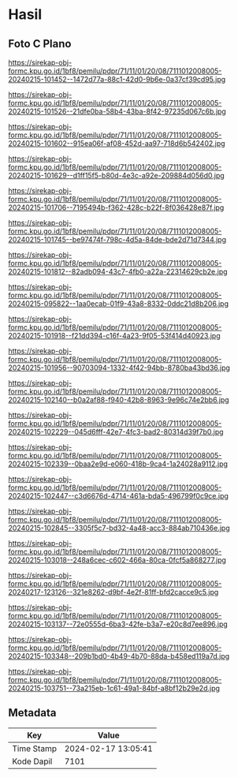 # Hasil

## Foto C Plano

https://sirekap-obj-formc.kpu.go.id/1bf8/pemilu/pdpr/71/11/01/20/08/7111012008005-20240215-101452--1472d77a-88c1-42d0-9b6e-0a37cf39cd95.jpg

https://sirekap-obj-formc.kpu.go.id/1bf8/pemilu/pdpr/71/11/01/20/08/7111012008005-20240215-101526--21dfe0ba-58b4-43ba-8f42-97235d067c6b.jpg

https://sirekap-obj-formc.kpu.go.id/1bf8/pemilu/pdpr/71/11/01/20/08/7111012008005-20240215-101602--915ea06f-af08-452d-aa97-718d6b542402.jpg

https://sirekap-obj-formc.kpu.go.id/1bf8/pemilu/pdpr/71/11/01/20/08/7111012008005-20240215-101629--d1ff15f5-b80d-4e3c-a92e-209884d056d0.jpg

https://sirekap-obj-formc.kpu.go.id/1bf8/pemilu/pdpr/71/11/01/20/08/7111012008005-20240215-101706--7195494b-f362-428c-b22f-8f036428e87f.jpg

https://sirekap-obj-formc.kpu.go.id/1bf8/pemilu/pdpr/71/11/01/20/08/7111012008005-20240215-101745--be97474f-798c-4d5a-84de-bde2d71d7344.jpg

https://sirekap-obj-formc.kpu.go.id/1bf8/pemilu/pdpr/71/11/01/20/08/7111012008005-20240215-101812--82adb094-43c7-4fb0-a22a-22314629cb2e.jpg

https://sirekap-obj-formc.kpu.go.id/1bf8/pemilu/pdpr/71/11/01/20/08/7111012008005-20240215-095822--1aa0ecab-01f9-43a8-8332-0ddc21d8b206.jpg

https://sirekap-obj-formc.kpu.go.id/1bf8/pemilu/pdpr/71/11/01/20/08/7111012008005-20240215-101918--f21dd394-c16f-4a23-9f05-53f414d40923.jpg

https://sirekap-obj-formc.kpu.go.id/1bf8/pemilu/pdpr/71/11/01/20/08/7111012008005-20240215-101956--90703094-1332-4f42-94bb-8780ba43bd36.jpg

https://sirekap-obj-formc.kpu.go.id/1bf8/pemilu/pdpr/71/11/01/20/08/7111012008005-20240215-102140--b0a2af88-f940-42b8-8963-9e96c74e2bb6.jpg

https://sirekap-obj-formc.kpu.go.id/1bf8/pemilu/pdpr/71/11/01/20/08/7111012008005-20240215-102229--045d6fff-42e7-4fc3-bad2-80314d39f7b0.jpg

https://sirekap-obj-formc.kpu.go.id/1bf8/pemilu/pdpr/71/11/01/20/08/7111012008005-20240215-102339--0baa2e9d-e060-418b-9ca4-1a24028a9112.jpg

https://sirekap-obj-formc.kpu.go.id/1bf8/pemilu/pdpr/71/11/01/20/08/7111012008005-20240215-102447--c3d6676d-4714-461a-bda5-496799f0c9ce.jpg

https://sirekap-obj-formc.kpu.go.id/1bf8/pemilu/pdpr/71/11/01/20/08/7111012008005-20240215-102845--3305f5c7-bd32-4a48-acc3-884ab710436e.jpg

https://sirekap-obj-formc.kpu.go.id/1bf8/pemilu/pdpr/71/11/01/20/08/7111012008005-20240215-103018--248a6cec-c602-466a-80ca-0fcf5a868277.jpg

https://sirekap-obj-formc.kpu.go.id/1bf8/pemilu/pdpr/71/11/01/20/08/7111012008005-20240217-123126--321e8262-d9bf-4e2f-81ff-bfd2cacce9c5.jpg

https://sirekap-obj-formc.kpu.go.id/1bf8/pemilu/pdpr/71/11/01/20/08/7111012008005-20240215-103137--72e0555d-6ba3-42fe-b3a7-e20c8d7ee896.jpg

https://sirekap-obj-formc.kpu.go.id/1bf8/pemilu/pdpr/71/11/01/20/08/7111012008005-20240215-103348--209b1bd0-4b49-4b70-88da-b458ed119a7d.jpg

https://sirekap-obj-formc.kpu.go.id/1bf8/pemilu/pdpr/71/11/01/20/08/7111012008005-20240215-103751--73a215eb-1c61-49a1-84bf-a8bf12b29e2d.jpg


## Metadata

| Key        | Value               |
| ---------- | ------------------- |
| Time Stamp | 2024-02-17 13:05:41 |
| Kode Dapil | 7101                |



